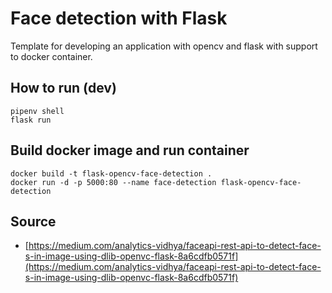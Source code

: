 # Face detection with Flask

Template for developing an application with opencv and flask with support to docker container.

## How to run (dev)

```
pipenv shell
flask run
```

## Build docker image and run container

```
docker build -t flask-opencv-face-detection .
docker run -d -p 5000:80 --name face-detection flask-opencv-face-detection
```

## Source

- [https://medium.com/analytics-vidhya/faceapi-rest-api-to-detect-face-s-in-image-using-dlib-openvc-flask-8a6cdfb0571f](https://medium.com/analytics-vidhya/faceapi-rest-api-to-detect-face-s-in-image-using-dlib-openvc-flask-8a6cdfb0571f)
